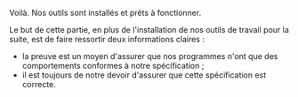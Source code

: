 Voilà. Nos outils sont installés et prêts à fonctionner. 

Le but de cette partie, en plus de l'installation de nos outils de travail
pour la suite, est de faire ressortir deux informations claires :

- la preuve est un moyen d'assurer que nos programmes n'ont que des 
  comportements conformes à notre spécification ;
- il est toujours de notre devoir d'assurer que cette spécification est
  correcte.